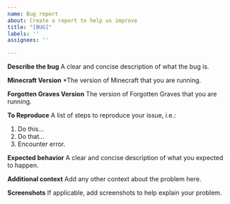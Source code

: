 ```yaml
---
name: Bug report
about: Create a report to help us improve
title: "[BUG]"
labels: ''
assignees: ''

---
```


**Describe the bug**
A clear and concise description of what the bug is.

**Minecraft Version**
*The version of Minecraft that you are running.

**Forgotten Graves Version**
The version of Forgotten Graves that you are running.

**To Reproduce**
A list of steps to reproduce your issue, i.e.:
1. Do this...
2. Do that...
3. Encounter error.

**Expected behavior**
A clear and concise description of what you expected to happen.

**Additional context**
Add any other context about the problem here.

**Screenshots**
If applicable, add screenshots to help explain your problem.

